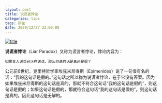 ```yaml
---
layout: post
title: 说谎者悖论
categories: tips 
tags: 辩论
date: 2020/12/27 22:00:00
---
```


[![title](https://image.sideproject.cn/titlex/titlex_051.jpg)](https://image.sideproject.cn/titlex/titlex_051.jpg)

**说谎者悖论**（Liar Paradox）又称为谎言者悖论，悖论内容为：

```
如果某人说自己正在说谎，那么他说的话是真还是假？
```

公元前6世纪，克里特哲学家埃庇米尼得斯（Epimenides）说了一句很有名的话：“我的这句话是假的。”这句话之所以称为说谎者悖论，在于它没有答案。因为如果埃庇米尼得斯的这句话是真的，那就不符合这句话“我的这句话是假的”，则这句话是假的；如果这句话是假的，那就符合这句话“我的这句话是假的”，则这句话是真的。因此这句话是无解的。